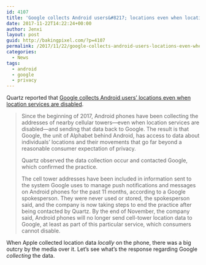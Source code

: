 ```yaml
---
id: 4107
title: 'Google collects Android users&#8217; locations even when location services are disabled'
date: 2017-11-22T14:22:24+00:00
author: Jenxi
layout: post
guid: http://bakingpixel.com/?p=4107
permalink: /2017/11/22/google-collects-android-users-locations-even-when-location-services-are-disabled-quartz/
categories:
  - News
tags:
  - android
  - google
  - privacy
---
```

Quartz reported that [Google collects Android users&#8217; locations even when location services are disabled](https://qz.com/1131515/google-collects-android-users-locations-even-when-location-services-are-disabled/).

> Since the beginning of 2017, Android phones have been collecting the addresses of nearby cellular towers—even when location services are disabled—and sending that data back to Google. The result is that Google, the unit of Alphabet behind Android, has access to data about individuals’ locations and their movements that go far beyond a reasonable consumer expectation of privacy.
> 
> Quartz observed the data collection occur and contacted Google, which confirmed the practice.
> 
> The cell tower addresses have been included in information sent to the system Google uses to manage push notifications and messages on Android phones for the past 11 months, according to a Google spokesperson. They were never used or stored, the spokesperson said, and the company is now taking steps to end the practice after being contacted by Quartz. By the end of November, the company said, Android phones will no longer send cell-tower location data to Google, at least as part of this particular service, which consumers cannot disable. 

When Apple collected location data _locally_ on the phone, there was a big outcry by the media over it. Let&#8217;s see what&#8217;s the response regarding Google _collecting_ the data.